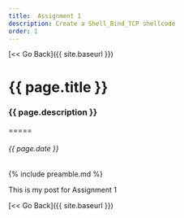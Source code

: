 ```yaml
---
title:  Assignment 1
description: Create a Shell_Bind_TCP shellcode
order: 1
---
```


[&lt;&lt; Go Back]({{ site.baseurl }})

# {{ page.title }}
### {{ page.description }}
=====
###### {{ page.date }}

{% include preamble.md %}

This is my post for Assignment 1

[&lt;&lt; Go Back]({{ site.baseurl }})
